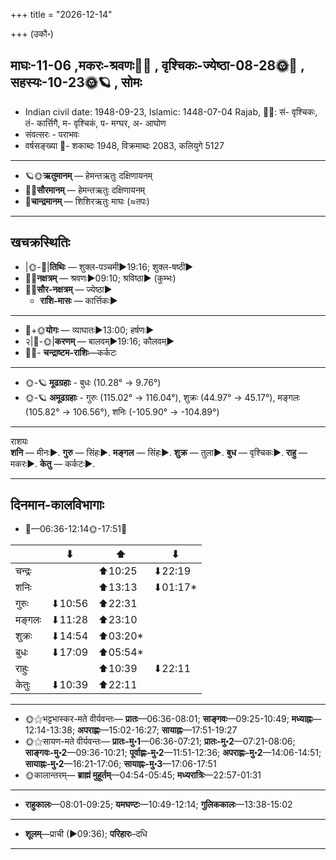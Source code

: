 +++
title = "2026-12-14"

+++
(उकौ॰)
## माघः-11-06  ,मकरः-श्रवणः🌛🌌  ,  वृश्चिकः-ज्येष्ठा-08-28🌞🌌  ,  सहस्यः-10-23🌞🪐  , सोमः
- Indian civil date: 1948-09-23, Islamic: 1448-07-04 Rajab, 🌌🌞: सं- वृश्चिकः, तं- कार्त्तिगै, म- वृश्चिकं, प- मग्घर, अ- आघोण
- संवत्सरः - पराभवः
- वर्षसङ्ख्या 🌛- शकाब्दः 1948, विक्रमाब्दः 2083, कलियुगे 5127
___________________
- 🪐🌞**ऋतुमानम्** — हेमन्तऋतुः दक्षिणायनम्
- 🌌🌞**सौरमानम्** — हेमन्तऋतुः दक्षिणायनम्
- 🌛**चान्द्रमानम्** — शिशिरऋतुः माघः (≈तपः)
___________________


## खचक्रस्थितिः
- |🌞-🌛|**तिथिः** — शुक्ल-पञ्चमी►19:16; शुक्ल-षष्ठी►  
- 🌌🌛**नक्षत्रम्** — श्रवणः►09:10; श्रविष्ठा► (कुम्भः)  
- 🌌🌞**सौर-नक्षत्रम्** — ज्येष्ठा►  
  - **राशि-मासः** — कार्त्तिकः► 
___________________
- 🌛+🌞**योगः** — व्याघातः►13:00; हर्षणः►  
- २|🌛-🌞|**करणम्** — बालवम्►19:16; कौलवम्►  
- 🌌🌛- **चन्द्राष्टम-राशिः**—कर्कटः  
___________________
- 🌞-🪐 **मूढग्रहाः** - बुधः (10.28° → 9.76°)
- 🌞-🪐 **अमूढग्रहाः** - गुरुः (115.02° → 116.04°), शुक्रः (44.97° → 45.17°), मङ्गलः (105.82° → 106.56°), शनिः (-105.90° → -104.89°)
___________________
राशयः  
**शनि** — मीनः►. **गुरु** — सिंहः►. **मङ्गल** — सिंहः►. **शुक्र** — तुला►. **बुध** — वृश्चिकः►. **राहु** — मकरः►. **केतु** — कर्कटः►. 
___________________


## दिनमान-कालविभागाः
- 🌅—06:36-12:14🌞-17:51🌇  

|      |⬇     |⬆     |⬇     |
|------|-----|-----|------|
|चन्द्रः|     |⬆10:25 |⬇22:19 |
|शनिः   |     |⬆13:13 |⬇01:17*|
|गुरुः  |⬇10:56 |⬆22:31 |     |
|मङ्गलः |⬇11:28 |⬆23:10 |     |
|शुक्रः |⬇14:54 |⬆03:20*|     |
|बुधः   |⬇17:09 |⬆05:54*|     |
|राहुः  |     |⬆10:39 |⬇22:11 |
|केतुः  |⬇10:39 |⬆22:11 |     |
___________________
- 🌞⚝भट्टभास्कर-मते वीर्यवन्तः— **प्रातः**—06:36-08:01; **साङ्गवः**—09:25-10:49; **मध्याह्नः**—12:14-13:38; **अपराह्णः**—15:02-16:27; **सायाह्नः**—17:51-19:27  
- 🌞⚝सायण-मते वीर्यवन्तः— **प्रातः-मु॰1**—06:36-07:21; **प्रातः-मु॰2**—07:21-08:06; **साङ्गवः-मु॰2**—09:36-10:21; **पूर्वाह्णः-मु॰2**—11:51-12:36; **अपराह्णः-मु॰2**—14:06-14:51; **सायाह्नः-मु॰2**—16:21-17:06; **सायाह्नः-मु॰3**—17:06-17:51  
- 🌞कालान्तरम्— **ब्राह्मं मुहूर्तम्**—04:54-05:45; **मध्यरात्रिः**—22:57-01:31  
___________________
- **राहुकालः**—08:01-09:25; **यमघण्टः**—10:49-12:14; **गुलिककालः**—13:38-15:02  
___________________
- **शूलम्**—प्राची (►09:36); **परिहारः**–दधि  
___________________
